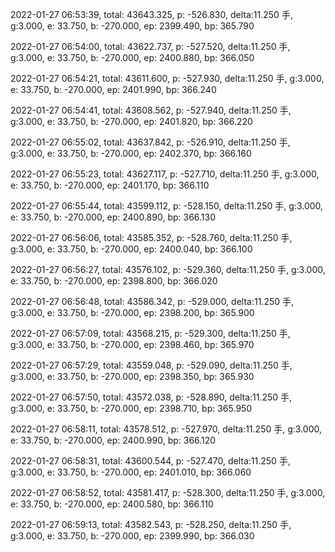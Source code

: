 2022-01-27 06:53:39, total: 43643.325, p: -526.830, delta:11.250 手, g:3.000, e: 33.750, b: -270.000, ep: 2399.490, bp: 365.790

2022-01-27 06:54:00, total: 43622.737, p: -527.520, delta:11.250 手, g:3.000, e: 33.750, b: -270.000, ep: 2400.880, bp: 366.050

2022-01-27 06:54:21, total: 43611.600, p: -527.930, delta:11.250 手, g:3.000, e: 33.750, b: -270.000, ep: 2401.990, bp: 366.240

2022-01-27 06:54:41, total: 43608.562, p: -527.940, delta:11.250 手, g:3.000, e: 33.750, b: -270.000, ep: 2401.820, bp: 366.220

2022-01-27 06:55:02, total: 43637.842, p: -526.910, delta:11.250 手, g:3.000, e: 33.750, b: -270.000, ep: 2402.370, bp: 366.160

2022-01-27 06:55:23, total: 43627.117, p: -527.710, delta:11.250 手, g:3.000, e: 33.750, b: -270.000, ep: 2401.170, bp: 366.110

2022-01-27 06:55:44, total: 43599.112, p: -528.150, delta:11.250 手, g:3.000, e: 33.750, b: -270.000, ep: 2400.890, bp: 366.130

2022-01-27 06:56:06, total: 43585.352, p: -528.760, delta:11.250 手, g:3.000, e: 33.750, b: -270.000, ep: 2400.040, bp: 366.100

2022-01-27 06:56:27, total: 43576.102, p: -529.360, delta:11.250 手, g:3.000, e: 33.750, b: -270.000, ep: 2398.800, bp: 366.020

2022-01-27 06:56:48, total: 43586.342, p: -529.000, delta:11.250 手, g:3.000, e: 33.750, b: -270.000, ep: 2398.200, bp: 365.900

2022-01-27 06:57:09, total: 43568.215, p: -529.300, delta:11.250 手, g:3.000, e: 33.750, b: -270.000, ep: 2398.460, bp: 365.970

2022-01-27 06:57:29, total: 43559.048, p: -529.090, delta:11.250 手, g:3.000, e: 33.750, b: -270.000, ep: 2398.350, bp: 365.930

2022-01-27 06:57:50, total: 43572.038, p: -528.890, delta:11.250 手, g:3.000, e: 33.750, b: -270.000, ep: 2398.710, bp: 365.950

2022-01-27 06:58:11, total: 43578.512, p: -527.970, delta:11.250 手, g:3.000, e: 33.750, b: -270.000, ep: 2400.990, bp: 366.120

2022-01-27 06:58:31, total: 43600.544, p: -527.470, delta:11.250 手, g:3.000, e: 33.750, b: -270.000, ep: 2401.010, bp: 366.060

2022-01-27 06:58:52, total: 43581.417, p: -528.300, delta:11.250 手, g:3.000, e: 33.750, b: -270.000, ep: 2400.580, bp: 366.110

2022-01-27 06:59:13, total: 43582.543, p: -528.250, delta:11.250 手, g:3.000, e: 33.750, b: -270.000, ep: 2399.990, bp: 366.030